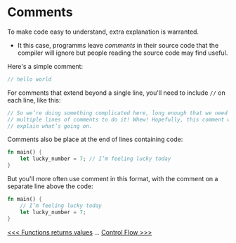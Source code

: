 # Comments

To make code easy to understand, extra explanation is warranted. 

- It this case, programms leave *comments* in their source code that the compiler will ignore but people reading the source code may find useful.

Here's a simple comment:


```rust
// hello world
```

For comments that extend beyond a single line, you'll need to include `//` on each line, like this:

```rust
// So we’re doing something complicated here, long enough that we need
// multiple lines of comments to do it! Whew! Hopefully, this comment will
// explain what’s going on.

```

Comments also be place at the end of lines containing code:

```rust
fn main() {
    let lucky_number = 7; // I’m feeling lucky today
}
```

But you'll more often use comment in this format, with the comment on a separate line above the code:


```rust
fn main() {
    // I’m feeling lucky today
    let lucky_number = 7;
}
```

[<<< Functions returns values](104-functions-return-values.md) ... [Control Flow >>>](106-control-flow.md)